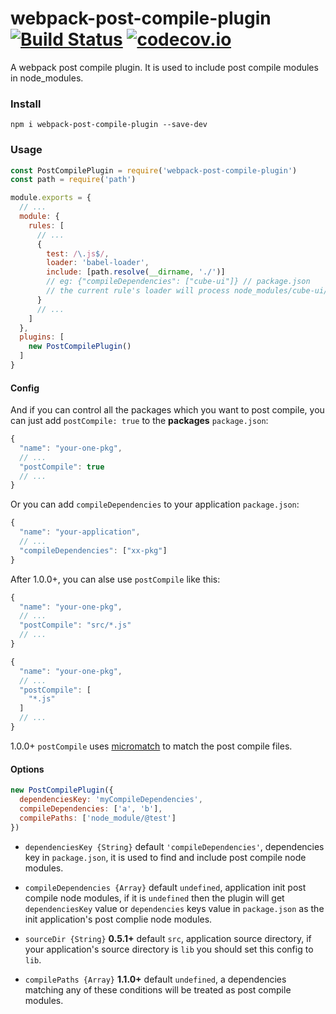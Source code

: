 # webpack-post-compile-plugin [![Build Status](https://travis-ci.org/dolymood/webpack-post-compile-plugin.svg?branch=master)](https://travis-ci.org/dolymood/webpack-post-compile-plugin?branch=master) [![codecov.io](http://codecov.io/github/dolymood/webpack-post-compile-plugin/coverage.svg?branch=master)](http://codecov.io/github/dolymood/webpack-post-compile-plugin?branch=master)

A webpack post compile plugin. It is used to include post compile modules in node_modules.

### Install

```shell
npm i webpack-post-compile-plugin --save-dev
```

### Usage

```js
const PostCompilePlugin = require('webpack-post-compile-plugin')
const path = require('path')

module.exports = {
  // ...
  module: {
    rules: [
      // ...
      {
        test: /\.js$/,
        loader: 'babel-loader',
        include: [path.resolve(__dirname, './')]
        // eg: {"compileDependencies": ["cube-ui"]} // package.json
        // the current rule's loader will process node_modules/cube-ui/**/*.js too
      }
      // ...
    ]
  },
  plugins: [
    new PostCompilePlugin()
  ]
}
```

#### Config

And if you can control all the packages which you want to post compile, you can just add `postCompile: true` to the **packages** `package.json`:

```js
{
  "name": "your-one-pkg",
  // ...
  "postCompile": true
  // ...
}
```


Or you can add `compileDependencies` to your application `package.json`:

```js
{
  "name": "your-application",
  // ...
  "compileDependencies": ["xx-pkg"]
}
```

After 1.0.0+, you can alse use `postCompile` like this:

```js
{
  "name": "your-one-pkg",
  // ...
  "postCompile": "src/*.js"
  // ...
}
```

```js
{
  "name": "your-one-pkg",
  // ...
  "postCompile": [
    "*.js"
  ]
  // ...
}
```

1.0.0+ `postCompile` uses [micromatch](https://github.com/micromatch/micromatch#matching-features) to match the post compile files.

#### Options

```js
new PostCompilePlugin({
  dependenciesKey: 'myCompileDependencies',
  compileDependencies: ['a', 'b'],
  compilePaths: ['node_module/@test']
})
```

* `dependenciesKey {String}` default `'compileDependencies'`, dependencies key in `package.json`, it is used to find and include post compile node modules.

* `compileDependencies {Array}` default `undefined`, application init post compile node modules, if it is `undefined` then the plugin will get `dependenciesKey` value or `dependencies` keys value in `package.json` as the init application's post complie node modules.

* `sourceDir {String}` **0.5.1+** default `src`, application source directory, if your application's source directory is `lib` you should set this config to `lib`.

* `compilePaths {Array}` **1.1.0+** default `undefined`, a dependencies matching any of these conditions will be treated as post compile modules.
